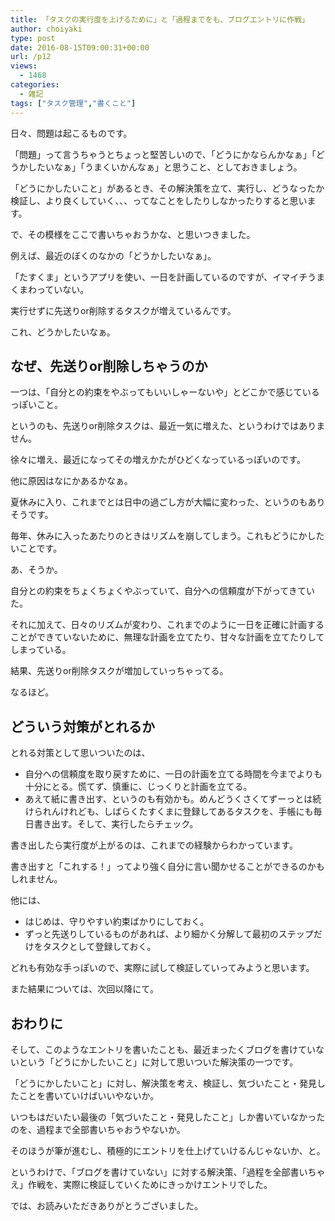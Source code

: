 ```yaml
---
title: 「タスクの実行度を上げるために」と「過程までをも、ブログエントリに作戦」
author: choiyaki
type: post
date: 2016-08-15T09:00:31+00:00
url: /p12
views:
  - 1468
categories:
  - 雑記
tags: ["タスク管理","書くこと"]
---
```

日々、問題は起こるものです。

「問題」って言うちゃうとちょっと堅苦しいので、「どうにかならんかなぁ」「どうかしたいなぁ」「うまくいかんなぁ」と思うこと、としておきましょう。

「どうにかしたいこと」があるとき、その解決策を立て、実行し、どうなったか検証し、より良くしていく、、、ってなことをしたりしなかったりすると思います。

で、その模様をここで書いちゃおうかな、と思いつきました。

例えば、最近のぼくのなかの「どうかしたいなぁ」。

「たすくま」というアプリを使い、一日を計画しているのですが、イマイチうまくまわっていない。

実行せずに先送りor削除するタスクが増えているんです。

これ、どうかしたいなぁ。

## なぜ、先送りor削除しちゃうのか

一つは、「自分との約束をやぶってもいいしゃーないや」とどこかで感じているっぽいこと。

というのも、先送りor削除タスクは、最近一気に増えた、というわけではありません。

徐々に増え、最近になってその増えかたがひどくなっているっぽいのです。

他に原因はなにかあるかなぁ。

夏休みに入り、これまでとは日中の過ごし方が大幅に変わった、というのもありそうです。

毎年、休みに入ったあたりのときはリズムを崩してしまう。これもどうにかしたいことです。

あ、そうか。

自分との約束をちょくちょくやぶっていて、自分への信頼度が下がってきていた。

それに加えて、日々のリズムが変わり、これまでのように一日を正確に計画することができていないために、無理な計画を立てたり、甘々な計画を立てたりしてしまっている。

結果、先送りor削除タスクが増加していっちゃってる。

なるほど。

## どういう対策がとれるか

とれる対策として思いついたのは、

  * 自分への信頼度を取り戻すために、一日の計画を立てる時間を今までよりも十分にとる。慌てず、慎重に、じっくりと計画を立てる。
  * あえて紙に書き出す、というのも有効かも。めんどうくさくてずーっとは続けられんけれども、しばらくたすくまに登録してあるタスクを、手帳にも毎日書き出す。そして、実行したらチェック。

書き出したら実行度が上がるのは、これまでの経験からわかっています。

書き出すと「これする！」ってより強く自分に言い聞かせることができるのかもしれません。

他には、

  * はじめは、守りやすい約束ばかりにしておく。
  * ずっと先送りしているものがあれば、より細かく分解して最初のステップだけをタスクとして登録しておく。

どれも有効な手っぽいので、実際に試して検証していってみようと思います。

また結果については、次回以降にて。

## おわりに

そして、このようなエントリを書いたことも、最近まったくブログを書けていないという「どうにかしたいこと」に対して思いついた解決策の一つです。

「どうにかしたいこと」に対し、解決策を考え、検証し、気づいたこと・発見したことを書いていけばいいやないか。

いつもはだいたい最後の「気づいたこと・発見したこと」しか書いていなかったのを、過程まで全部書いちゃおうやないか。

そのほうが筆が進むし、積極的にエントリを仕上げていけるんじゃないか、と。

というわけで、「ブログを書けていない」に対する解決策、「過程を全部書いちゃえ」作戦を、実際に検証していくためにきっかけエントリでした。

では、お読みいただきありがとうございました。